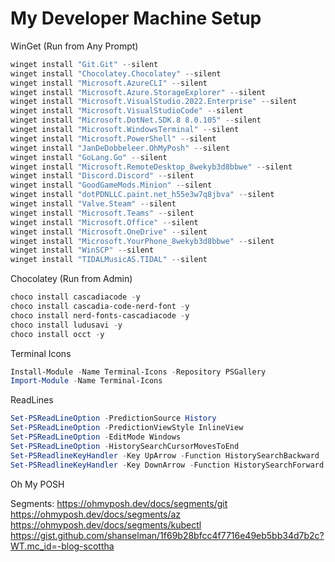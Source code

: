 # My Developer Machine Setup

WinGet (Run from Any Prompt)

``` PowerShell
winget install "Git.Git" --silent
winget install "Chocolatey.Chocolatey" --silent
winget install "Microsoft.AzureCLI" --silent
winget install "Microsoft.Azure.StorageExplorer" --silent
winget install "Microsoft.VisualStudio.2022.Enterprise" --silent
winget install "Microsoft.VisualStudioCode" --silent
winget install "Microsoft.DotNet.SDK.8 8.0.105" --silent
winget install "Microsoft.WindowsTerminal" --silent
winget install "Microsoft.PowerShell" --silent
winget install "JanDeDobbeleer.OhMyPosh" --silent
winget install "GoLang.Go" --silent
winget install "Microsoft.RemoteDesktop_8wekyb3d8bbwe" --silent
winget install "Discord.Discord" --silent
winget install "GoodGameMods.Minion" --silent
winget install "dotPDNLLC.paint.net_h55e3w7q8jbva" --silent
winget install "Valve.Steam" --silent
winget install "Microsoft.Teams" --silent
winget install "Microsoft.Office" --silent
winget install "Microsoft.OneDrive" --silent
winget install "Microsoft.YourPhone_8wekyb3d8bbwe" --silent
winget install "WinSCP" --silent
winget install "TIDALMusicAS.TIDAL" --silent
```

Chocolatey (Run from Admin)

``` PowerShell
choco install cascadiacode -y
choco install cascadia-code-nerd-font -y
choco install nerd-fonts-cascadiacode -y
choco install ludusavi -y
choco install occt -y
```

Terminal Icons

``` PowerShell
Install-Module -Name Terminal-Icons -Repository PSGallery
Import-Module -Name Terminal-Icons
```

ReadLines

``` PowerShell
Set-PSReadLineOption -PredictionSource History
Set-PSReadLineOption -PredictionViewStyle InlineView 
Set-PSReadLineOption -EditMode Windows
Set-PSReadLineOption -HistorySearchCursorMovesToEnd
Set-PSReadlineKeyHandler -Key UpArrow -Function HistorySearchBackward
Set-PSReadlineKeyHandler -Key DownArrow -Function HistorySearchForward
```

Oh My POSH

Segments:
https://ohmyposh.dev/docs/segments/git
https://ohmyposh.dev/docs/segments/az
https://ohmyposh.dev/docs/segments/kubectl
https://gist.github.com/shanselman/1f69b28bfcc4f7716e49eb5bb34d7b2c?WT.mc_id=-blog-scottha


